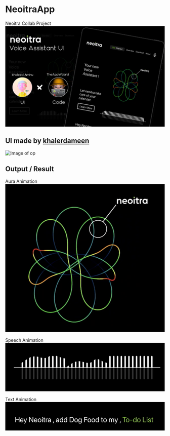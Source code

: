 # NeoitraApp
Neoitra Collab Project
![Image of op](https://github.com/TheAppWizard/NeoitraApp/blob/main/Output/opmain.png)


## UI made by [khalerdameen](https://www.instagram.com/p/CH8ar0AlAnu/)
![Image of op](https://github.com/TheAppWizard/NeoitraApp/blob/main/Output/opui.png)



## Output / Result
Aura Animation
![Image of op](https://github.com/TheAppWizard/NeoitraApp/blob/main/Output/op1.png)

Speech Animation
![Image of op](https://github.com/TheAppWizard/NeoitraApp/blob/main/Output/op2.png)

Text Animation
![Image of op](https://github.com/TheAppWizard/NeoitraApp/blob/main/Output/op3.png)

